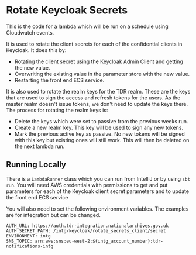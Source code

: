 # Rotate Keycloak Secrets

This is the code for a lambda which will be run on a schedule using Cloudwatch events. 

It is used to rotate the client secrets for each of the confidential clients in Keycloak. It does this by:

* Rotating the client secret using the Keycloak Admin Client and getting the new value.
* Overwriting the existing value in the parameter store with the new value.
* Restarting the front end ECS service.

It is also used to rotate the realm keys for the TDR realm. These are the keys that are used to sign the access and refresh tokens for the users.
As the master realm doesn't issue tokens, we don't need to update the keys there. The process for rotating the realm keys is:
* Delete the keys which were set to passive from the previous weeks run.
* Create a new realm key. This key will be used to sign any new tokens.
* Mark the previous active key as passive. No new tokens will be signed with this key but existing ones will still work. This will then be deleted on the next lambda run.



## Running Locally
There is a `LambdaRunner` class which you can run from IntelliJ or by using `sbt run`. 
You will need AWS credentials with permissions to get and put parameters for each of the Keycloak client secret parameters and to update the front end ECS service  

You will also need to set the following environment variables. The examples are for integration but can be changed.
```
AUTH_URL: https://auth.tdr-integration.nationalarchives.gov.uk
AUTH_SECRET_PATH: /intg/keycloak/rotate_secrets_client/secret
ENVIRONMENT: intg
SNS_TOPIC: arn:aws:sns:eu-west-2:${intg_account_number}:tdr-notifications-intg
```
